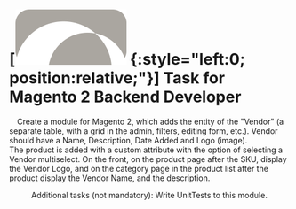 #  [![Elogic logo](https://github.com/Daymonmoss/elogic/blob/main/app/code/Elogic/Vendors/view/adminhtml/web/img/logo.svg) {:style="left:0; position:relative;"}] Task for Magento 2 Backend Developer
&emsp;Create a module for Magento 2, which adds the entity of the "Vendor" (a separate
table, with a grid in the admin, filters, editing form, etc.). Vendor should have a Name,
Description, Date Added and Logo (image).  
The product is added with a custom attribute with the option of selecting a Vendor
multiselect. On the front, on the product page after the SKU, display the Vendor Logo,
and on the category page in the product list after the product display the Vendor Name,
and the description.  
<p align=center>Additional tasks (not mandatory): Write UnitTests to this module.</p>
